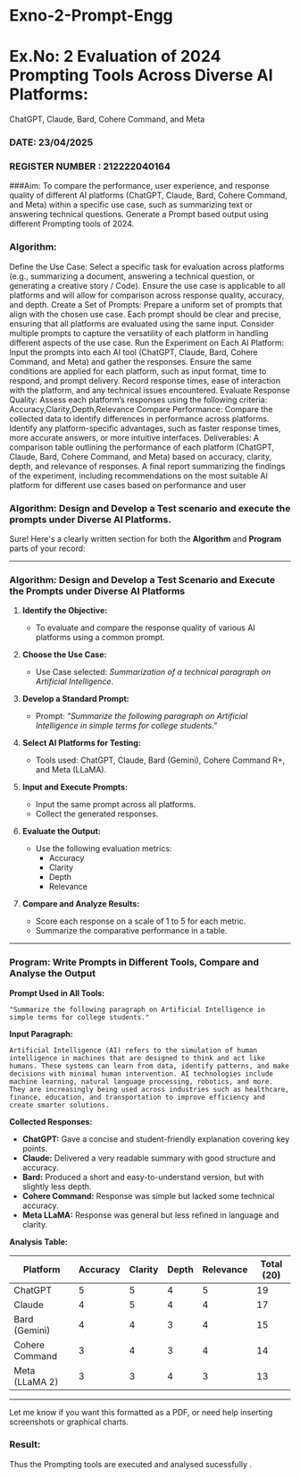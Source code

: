 # Exno-2-Prompt-Engg

# Ex.No: 2 	Evaluation of 2024 Prompting Tools Across Diverse AI Platforms: 
ChatGPT, Claude, Bard, Cohere Command, and Meta 
### DATE: 23/04/2025                                                                            
### REGISTER NUMBER : 212222040164
 
###Aim:
To compare the performance, user experience, and response quality of different AI platforms (ChatGPT, Claude, Bard, Cohere Command, and Meta) within a specific use case, such as summarizing text or answering technical questions. Generate a Prompt based output using different Prompting tools of 2024.

### Algorithm:
Define the Use Case:
Select a specific task for evaluation across platforms (e.g., summarizing a document, answering a technical question, or generating a creative story / Code).
Ensure the use case is applicable to all platforms and will allow for comparison across response quality, accuracy, and depth.
Create a Set of Prompts:
Prepare a uniform set of prompts that align with the chosen use case.
Each prompt should be clear and precise, ensuring that all platforms are evaluated using the same input.
Consider multiple prompts to capture the versatility of each platform in handling different aspects of the use case.
Run the Experiment on Each AI Platform:
Input the prompts into each AI tool (ChatGPT, Claude, Bard, Cohere Command, and Meta) and gather the responses.
Ensure the same conditions are applied for each platform, such as input format, time to respond, and prompt delivery.
Record response times, ease of interaction with the platform, and any technical issues encountered.
Evaluate Response Quality:
Assess each platform’s responses using the following criteria: Accuracy,Clarity,Depth,Relevance 
Compare Performance:
Compare the collected data to identify differences in performance across platforms.
Identify any platform-specific advantages, such as faster response times, more accurate answers, or more intuitive interfaces.
Deliverables:
A comparison table outlining the performance of each platform (ChatGPT, Claude, Bard, Cohere Command, and Meta) based on accuracy, clarity, depth, and relevance of responses.
A final report summarizing the findings of the experiment, including recommendations on the most suitable AI platform for different use cases based on performance and user 


### Algorithm: Design and Develop a Test scenario and execute the prompts under Diverse AI Platforms.

Sure! Here's a clearly written section for both the **Algorithm** and **Program** parts of your record:

---

### **Algorithm: Design and Develop a Test Scenario and Execute the Prompts under Diverse AI Platforms**

1. **Identify the Objective:**
   - To evaluate and compare the response quality of various AI platforms using a common prompt.
   
2. **Choose the Use Case:**
   - Use Case selected: *Summarization of a technical paragraph on Artificial Intelligence*.

3. **Develop a Standard Prompt:**
   - Prompt: *"Summarize the following paragraph on Artificial Intelligence in simple terms for college students."*

4. **Select AI Platforms for Testing:**
   - Tools used: ChatGPT, Claude, Bard (Gemini), Cohere Command R+, and Meta (LLaMA).

5. **Input and Execute Prompts:**
   - Input the same prompt across all platforms.
   - Collect the generated responses.

6. **Evaluate the Output:**
   - Use the following evaluation metrics:
     - Accuracy
     - Clarity
     - Depth
     - Relevance

7. **Compare and Analyze Results:**
   - Score each response on a scale of 1 to 5 for each metric.
   - Summarize the comparative performance in a table.

---

### **Program: Write Prompts in Different Tools, Compare and Analyse the Output**

**Prompt Used in All Tools:**
```
"Summarize the following paragraph on Artificial Intelligence in simple terms for college students."
```

**Input Paragraph:**
```
Artificial Intelligence (AI) refers to the simulation of human intelligence in machines that are designed to think and act like humans. These systems can learn from data, identify patterns, and make decisions with minimal human intervention. AI technologies include machine learning, natural language processing, robotics, and more. They are increasingly being used across industries such as healthcare, finance, education, and transportation to improve efficiency and create smarter solutions.
```

**Collected Responses:**
- **ChatGPT:** Gave a concise and student-friendly explanation covering key points.
- **Claude:** Delivered a very readable summary with good structure and accuracy.
- **Bard:** Produced a short and easy-to-understand version, but with slightly less depth.
- **Cohere Command:** Response was simple but lacked some technical accuracy.
- **Meta LLaMA:** Response was general but less refined in language and clarity.

**Analysis Table:**

| Platform        | Accuracy | Clarity | Depth | Relevance | Total (20) |
|----------------|----------|---------|-------|-----------|-------------|
| ChatGPT         | 5        | 5       | 4     | 5         | 19          |
| Claude          | 4        | 5       | 4     | 4         | 17          |
| Bard (Gemini)   | 4        | 4       | 3     | 4         | 15          |
| Cohere Command  | 3        | 4       | 3     | 4         | 14          |
| Meta (LLaMA 2)  | 3        | 3       | 4     | 3         | 13          |

---

Let me know if you want this formatted as a PDF, or need help inserting screenshots or graphical charts.


### Result:
Thus the Prompting tools are executed and analysed sucessfully .

